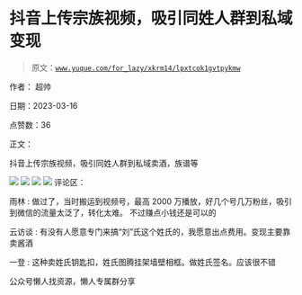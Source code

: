 # 抖音上传宗族视频，吸引同姓人群到私域变现

> 原文：[`www.yuque.com/for_lazy/xkrm14/lpxtcok1gvtpykmw`](https://www.yuque.com/for_lazy/xkrm14/lpxtcok1gvtpykmw)



作者： 超帅



日期：2023-03-16



点赞数：36



正文：



抖音上传宗族视频，吸引同姓人群到私域卖酒，族谱等



![](img/23dfc121fa09b0ff3b1e5b43157145fb.png)  <ne-p id="u54ea7f2a" data-lake-id="u54ea7f2a">![](img/23038138947661268c4c9114ba6d1664.png)  <ne-p id="u8b12fdaa" data-lake-id="u8b12fdaa">![](img/1ff7f32ab8981b881200c4828461d7a2.png)  <ne-p id="uc798c12d" data-lake-id="uc798c12d">![](img/de0785fdb29edfdfb21c73e2388c9339.png)  <ne-p id="ueba54dc9" data-lake-id="ueba54dc9">评论区：



雨林 : 做过了，当时搬运到视频号，最高 2000 万播放，好几个号几万粉丝，吸引到微信的流量太泛了，转化太难。 不过赚点小钱还是可以的



云访谈 : 有没有人愿意专门来搞“刘”氏这个姓氏的，我愿意出点费用。变现主要靠卖酱酒



一登 : 这种卖姓氏钥匙扣，姓氏图腾挂架墙壁相框。做姓氏签名。应该很不错



公众号懒人找资源，懒人专属群分享

</ne-p></ne-p></ne-p></ne-p>